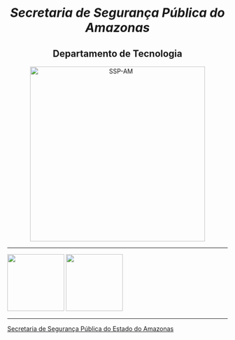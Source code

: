 <h1 align= "center"><i>Secretaria de Segurança Pública do Amazonas</i></h1>

<h2 align= "center">Departamento de Tecnologia</h2>

<div align= "center">
<img  height="400em" src="https://scontent.fpll6-1.fna.fbcdn.net/v/t39.30808-6/277555229_340912614737475_5416017038484902437_n.jpg?_nc_cat=111&ccb=1-7&_nc_sid=e3f864&_nc_ohc=0sIdIRX0b1IAX-rrkaW&_nc_ht=scontent.fpll6-1.fna&oh=00_AT8j_W6uJ4zN9q06G7k7cGonmXcyg7QNdYanvwZ5iLz2EQ&oe=62A4B8E5" alt="SSP-AM">
</div>

<hr>

<div>
  <img height="130em" src="https://github-readme-stats.vercel.app/api?username=TecnologiaSSP-AM&show_icons=true&theme=algolia&include_all_commits=true&count_private=true"/>    
  <img height="130em" src="https://github-readme-stats.vercel.app/api/top-langs/?username=TecnologiaSSP-AM&layout=compact&langs_count=7&theme=algolia"/>
</div>

<hr>

[Secretaria de Segurança Pública do Estado do Amazonas](http://www.ssp.am.gov.br/) </br>


